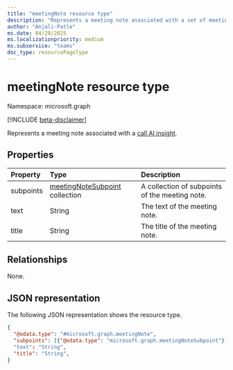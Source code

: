 ```yaml
---
title: "meetingNote resource type"
description: "Represents a meeting note associated with a set of meeting AI insights."
author: "Anjali-Patle"
ms.date: 04/29/2025
ms.localizationpriority: medium
ms.subservice: "teams"
doc_type: resourcePageType
---
```


# meetingNote resource type

Namespace: microsoft.graph

[!INCLUDE [beta-disclaimer](../../includes/beta-disclaimer.md)]

Represents a meeting note associated with a [call AI insight](callaiinsight.md).

## Properties
|Property|Type|Description|
|:---|:---|:---|
|subpoints|[meetingNoteSubpoint](../resources/meetingnotesubpoint.md) collection| A collection of subpoints of the meeting note.|
|text|String|The text of the meeting note.|
|title|String|The title of the meeting note.|

## Relationships
None.

## JSON representation
The following JSON representation shows the resource type.
<!-- {
  "blockType": "resource",
  "@odata.type": "microsoft.graph.meetingNote"
}
-->
``` json
{
  "@odata.type": "#microsoft.graph.meetingNote",
  "subpoints": [{"@odata.type": "microsoft.graph.meetingNoteSubpoint"}]
  "text": "String",
  "title": "String",
}
```

